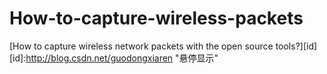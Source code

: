 
# How-to-capture-wireless-packets
[How to capture wireless network packets with the open source tools?][id]  
[id]:http://blog.csdn.net/guodongxiaren "悬停显示" 
